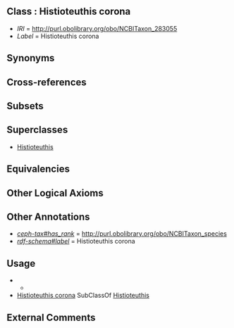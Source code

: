 
## Class : Histioteuthis corona

 * *IRI* = http://purl.obolibrary.org/obo/NCBITaxon_283055
 * *Label* = Histioteuthis corona

## Synonyms


## Cross-references


## Subsets


## Superclasses

 * [Histioteuthis](../../NCBITaxon/58/NCBITaxon_34558.md)

## Equivalencies


## Other Logical Axioms


## Other Annotations

 * *[ceph-tax#has_rank](../../ceph-tax#has/nk/ceph-tax#has_rank.md)* = http://purl.obolibrary.org/obo/NCBITaxon_species
 * *[rdf-schema#label](../../el/rdf-schema#label.md)* = Histioteuthis corona

## Usage

 * -
 * [Histioteuthis corona](../../NCBITaxon/55/NCBITaxon_283055.md) SubClassOf [Histioteuthis](../../NCBITaxon/58/NCBITaxon_34558.md)

## External Comments

